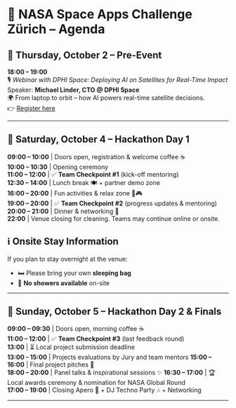 # 🚀 NASA Space Apps Challenge Zürich – Agenda

## 📅 Thursday, October 2 – Pre-Event
**18:00 – 19:00**  
🎙️ *Webinar with DPHI Space: Deploying AI on Satellites for Real-Time Impact*  
Speaker: **Michael Linder, CTO @ DPHI Space**  
🌍 From laptop to orbit – how AI powers real-time satellite decisions.  
👉 [Register here](https://linkly.link/2FcRs)

---

## 📅 Saturday, October 4 – Hackathon Day 1
**09:00 – 10:00** | Doors open, registration & welcome coffee ☕  
**10:00 – 10:30** | Opening ceremony   
**11:00 – 12:00** | ✅ **Team Checkpoint #1** (kick-off mentoring)  
**12:30 – 14:00** | Lunch break 🍽️ + partner demo zone  
**16:00 – 20:00** | Fun activities & relax zone 🎲🎮  
**19:00 – 20:00** | ✅ **Team Checkpoint #2** (progress updates & mentoring)  
**20:00 – 21:00** | Dinner & networking 🍕  
**22:00** | Venue closing for cleaning. Teams may continue online or onsite. 

## ℹ️ Onsite Stay Information
If you plan to stay overnight at the venue:  
- 🛏️ Please bring your own **sleeping bag**  
- 🚿 **No showers available** on-site  

---

## 📅 Sunday, October 5 – Hackathon Day 2 & Finals
**09:00 – 09:30** | Doors open, morning coffee ☕  
**11:00 – 12:00** | ✅ **Team Checkpoint #3** (last feedback round)  
**13:00** | ⏳ Local project submission deadline  
**13:00 - 15:00** | Projects evaluations by Jury and team mentors
**15:00 – 16:00** | Final project pitches 🎤  
**18:00 – 20:00** | Panel talks & inspirational sessions ✨ 
**16:30 – 17:00** | 🏆 Local awards ceremony & nomination for NASA Global Round  
**17:00 – 19:00** | Closing Apero 🥂 + DJ Techno Party 🎶 + Networking  

---
